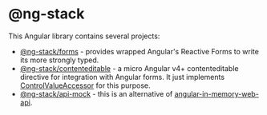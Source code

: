 # @ng-stack

This Angular library contains several projects:
- [@ng-stack/forms](./projects/forms) - provides wrapped Angular's Reactive Forms to write its more strongly typed.
- [@ng-stack/contenteditable](./projects/contenteditable) - a micro Angular v4+ contenteditable directive for integration with Angular forms. It just implements [ControlValueAccessor](https://angular.io/api/forms/ControlValueAccessor) for this purpose.
- [@ng-stack/api-mock](./projects/api-mock) - this is an alternative of [angular-in-memory-web-api](https://github.com/angular/in-memory-web-api).
